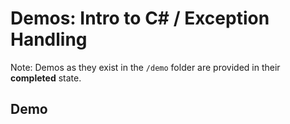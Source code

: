 # Demos: Intro to C# / Exception Handling

Note: Demos as they exist in the `/demo` folder are provided in their **completed** state.

## Demo
